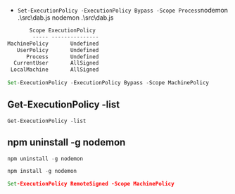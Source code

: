 - `Set-ExecutionPolicy -ExecutionPolicy Bypass -Scope Process`nodemon .\src\dab.js
nodemon .\src\dab.js

```js
       Scope ExecutionPolicy
        ----- ---------------
MachinePolicy       Undefined
   UserPolicy       Undefined
      Process       Undefined
  CurrentUser       AllSigned
 LocalMachine       AllSigned
 
Set-ExecutionPolicy -ExecutionPolicy Bypass -Scope MachinePolicy
```

## Get-ExecutionPolicy -list
```
Get-ExecutionPolicy -list
```

## npm uninstall -g nodemon
```js
npm uninstall -g nodemon
```

```js
npm install -g nodemon
```


```cmd
Set-ExecutionPolicy RemoteSigned -Scope MachinePolicy
```